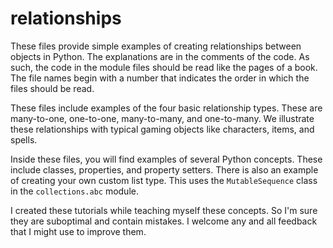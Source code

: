 # relationships

These files provide simple examples of creating relationships between objects in Python. The explanations are in the comments of the code. As such, the code in the module files should be read like the pages of a book. The file names begin with a number that indicates the order in which the files should be read.

These files include examples of the four basic relationship types. These are many-to-one, one-to-one, many-to-many, and one-to-many. We illustrate these relationships with typical gaming objects like characters, items, and spells.

Inside these files, you will find examples of several Python concepts. These include classes, properties, and property setters. There is also an example of creating your own custom list type. This uses the `MutableSequence` class in the `collections.abc` module.

I created these tutorials while teaching myself these concepts. So I'm sure they are suboptimal and contain mistakes. I welcome any and all feedback that I might use to improve them.
